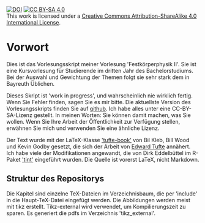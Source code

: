 [![DOI](https://zenodo.org/badge/623420849.svg)](https://zenodo.org/badge/latestdoi/623420849) [![CC BY-SA 4.0][cc-by-sa-shield]][cc-by-sa]  
This work is licensed under a
[Creative Commons Attribution-ShareAlike 4.0 International License][cc-by-sa].


[cc-by-sa]: http://creativecommons.org/licenses/by-sa/4.0/
[cc-by-sa-image]: https://licensebuttons.net/l/by-sa/4.0/88x31.png
[cc-by-sa-shield]: https://img.shields.io/badge/License-CC%20BY--SA%204.0-lightgrey.svg

# Vorwort

Dies ist das Vorlesungsskript meiner Vorlesung 'Festkörperphysik II'. Sie ist eine Kursvorlesung für  Studierende im dritten Jahr des Bachelorstudiums. Bei der Auswahl und Gewichtung der Themen folgt sie sehr stark dem in Bayreuth Üblichen. 


Dieses Skript ist 'work in progress', und wahrscheinlich nie wirklich fertig.   Wenn Sie Fehler finden, sagen Sie es mir bitte. 
Die aktuellste Version des Vorlesungsskripts finden Sie auf [github](https://github.com/MarkusLippitz/Festkoerper_II). Ich habe alles unter eine CC-BY-SA-Lizenz gestellt. In meinen Worten: Sie können damit machen, was Sie wollen. Wenn Sie Ihre Arbeit der Öffentlichkeit zur Verfügung stellen, erwähnen Sie mich und verwenden Sie eine ähnliche Lizenz. 


Der Text wurde mit der LaTeX-Klasse ['tufte-book'](https://tufte-latex.github.io/tufte-latex/) von Bil Kleb, Bill Wood und Kevin Godby  gesetzt, die sich der Arbeit von [Edward Tufte](https://www.edwardtufte.com/) annähert. Ich habe viele der Modifikationen angewandt, die von Dirk Eddelbüttel im R-Paket ['tint'](https://dirk.eddelbuettel.com/code/tint.html) eingeführt wurden. Die Quelle ist vorerst LaTeX, nicht Markdown.




## Struktur des Repositorys

Die Kapitel sind einzelne TeX-Dateien im Verzeichnisbaum, die per 'include' in die Haupt-TeX-Datei eingefügt werden. Die Abbildungen werden meist mit tikz erstellt. Tikz-external wird verwendet, um Kompilierungszeit zu sparen. Es generiert die pdfs im Verzeichnis 'tikz_external'. 

